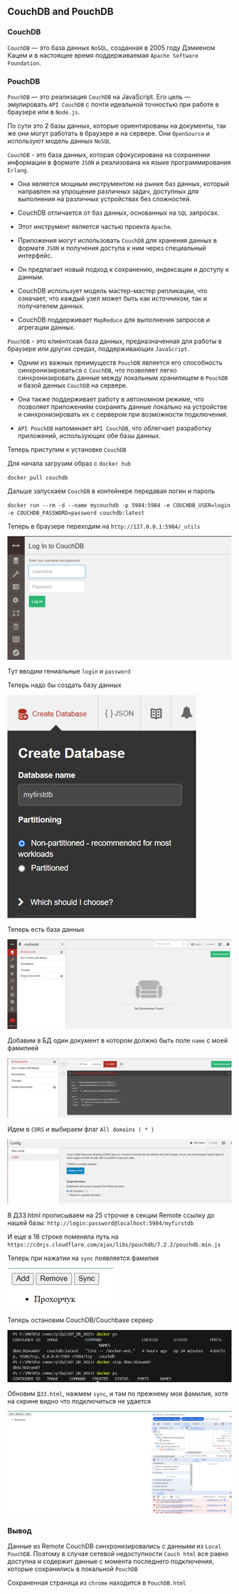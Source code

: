 ## CouchDB and PouchDB

### CouchDB 

`CouchDB` — это база данных `NoSQL`, созданная в 2005 году Дэмиеном Кацем и в настоящее время поддерживаемая `Apache Software Foundation`. 

### PouchDB

`PouchDB` — это реализация `CouchDB` на JavaScript.  Его цель — эмулировать `API CouchDB` с почти идеальной точностью при работе в браузере или в `Node.js`.

По сути это 2 базы данных, которые ориентированы на документы, так же они могут работать в браузере и на сервере. Они `OpenSource` и используют модель данных `NoSQL`


`CouchDB` - это база данных, которая сфокусирована на сохранении информации в формате `JSON` и реализована на языке программирования `Erlang`.

* Она является мощным инструментом на рынке баз данных, который направлен на упрощение различных задач, доступных для выполнения на различных устройствах без сложностей.

* CouchDB отличается от баз данных, основанных на `SQL` запросах.

* Этот инструмент является частью проекта `Apache`.

* Приложения могут использовать `CouchDB` для хранения данных в формате `JSON` и получения доступа к ним через специальный интерфейс.

* Он предлагает новый подход к сохранению, индексации и доступу к данным.

* CouchDB использует модель мастер-мастер репликации, что означает, что каждый узел может быть как источником, так и получателем данных.

* CouchDB поддерживает `MapReduce` для выполнения запросов и агрегации данных.

`PouchDB` - это клиентская база данных, предназначенная для работы в браузере или других средах, поддерживающих `JavaScript`. 

* Одним из важных преимуществ `PouchDB` является его способность синхронизироваться с `CouchDB`, что позволяет легко синхронизировать данные между локальным хранилищем в `PouchDB` и базой данных `CouchDB` на сервере.

* Она также поддерживает работу в автономном режиме, что позволяет приложениям сохранять данные локально на устройстве и синхронизировать их с сервером при возможности подключения.

* `API PouchDB` напоминает `API CouchDB`, что облегчает разработку приложений, использующих обе базы данных.


Теперь приступим к установке `CouchDB`

Для начала загрузим образ с `docker hub`

`docker pull couchdb`

Дальше запускаем `CouchDB` в контейнере передавая логин и пароль

`docker run --rm -d --name mycouchdb -p 5984:5984 -e COUCHDB_USER=login -e COUCHDB_PASSWORD=password couchdb:latest`

Теперь в браузере переходим на `http://127.0.0.1:5984/_utils`

![Красота](image/start.png) 

Тут вводим гениальные `login` и `password`

Теперь надо бы создать базу данных

![create_db](image/create_db.png)

Теперь есть база данных

![start_work](image/start_work_with_db.png)


Добавим в БД один документ в котором должно быть поле `name` с  моей фамилией

![create_doc](image/create_base.png)

Идем в `CORS` и выбираем флаг `All domains ( * )`

![settings](image/setting.png)

В ДЗ3.html прописываем на 25 строчке в секции Remote ссылку до нашей базы: `http://login:password@localhost:5984/myfirstdb`

И еще в 18 строке поменяла путь на `https://cdnjs.cloudflare.com/ajax/libs/pouchdb/7.2.2/pouchdb.min.js` 

Теперь при нажатии на `sync` появляется фамилия

![done_sync](image/start_sync.png)

Теперь остановим CouchDB/Couchbase сервер

![docker_stop](image/docker_stop.png)

Обновим `ДЗ3.html`, нажмем `sync`, и там по прежнему моя фамилия, хотя на скрине видно что подключиться не удается

![after_update](image/after_update.png)

### Вывод

Данные из Remote CouchDB синхронизировались с данными из `Local PouchDB`. Поэтому в случае сетевой недоступности `Couch html` все равно доступна и содержит данные с момента последнего подключения, которые сохранились в локальной `PouchDB`

Сохраненная страница из `chrome` находится в `PouchDB.html`